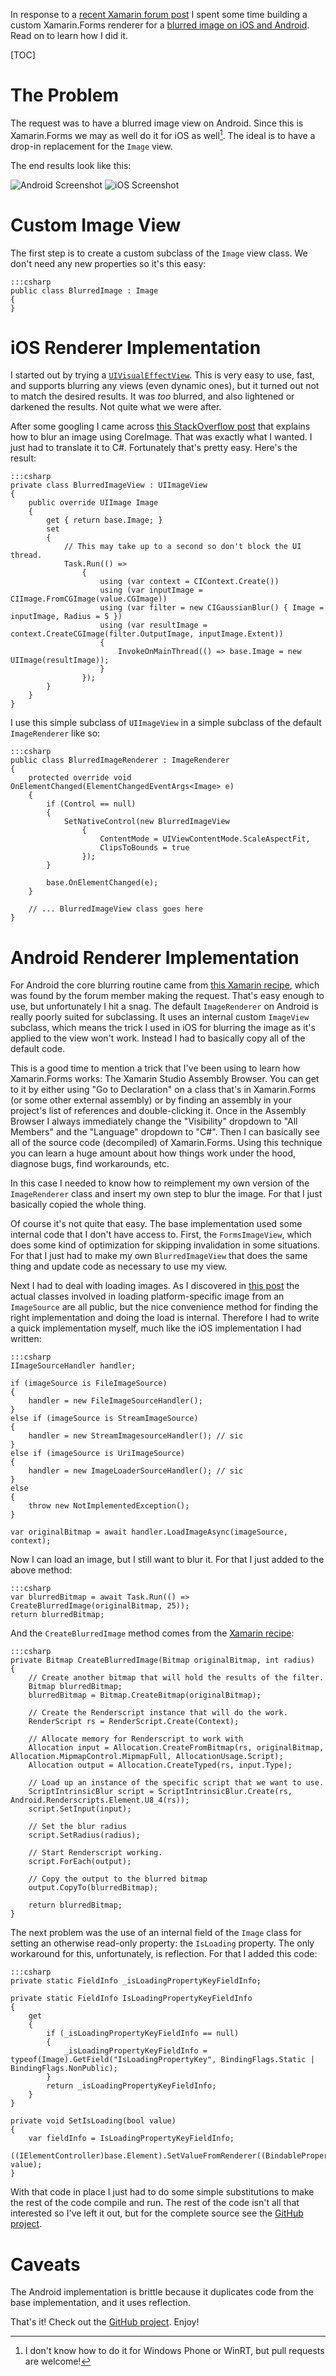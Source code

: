<!-- !b
kind: post
service: blogger
title: Blurred Image Renderer for Xamarin.Forms
url: http://blog.adamkemp.com/2015/05/blurred-image-renderer-for-xamarinforms.html
labels: mobile, xamarin.forms, ios, android, blurred, image
blog: 6425054342484936402
draft: False
id: 7527776577702219916
-->

In response to a [recent Xamarin forum post](http://forums.xamarin.com/discussion/40994/how-can-i-blur-an-image) I spent some time building a custom Xamarin.Forms renderer for a [blurred image on iOS and Android](https://github.com/TheRealAdamKemp/BlurredImageTest). Read on to learn how I did it.

<!--more-->

[TOC]

The Problem
===========

The request was to have a blurred image view on Android. Since this is Xamarin.Forms we may as well do it for iOS as well[^WP]. The ideal is to have a drop-in replacement for the `Image` view.

The end results look like this:

![Android Screenshot](./BlurredImageViewAndroidScreenshot.png)
![iOS Screenshot](./BlurredImageViewiOSScreenshot.png)

[^WP]: I don't know how to do it for Windows Phone or WinRT, but pull requests are welcome!

Custom Image View
=================

The first step is to create a custom subclass of the `Image` view class. We don't need any new properties so it's this easy:

    :::csharp
    public class BlurredImage : Image
    {
    }

iOS Renderer Implementation
==================

I started out by trying a [`UIVisualEffectView`](https://developer.apple.com/library/ios/documentation/UIKit/Reference/UIVisualEffectView/index.html). This is very easy to use, fast, and supports blurring any views (even dynamic ones), but it turned out not to match the desired results. It was _too_ blurred, and also lightened or darkened the results. Not quite what we were after.

After some googling I came across [this StackOverflow post](http://stackoverflow.com/a/17041983) that explains how to blur an image using CoreImage. That was exactly what I wanted. I just had to translate it to C#. Fortunately that's pretty easy. Here's the result:

    :::csharp
    private class BlurredImageView : UIImageView
    {
        public override UIImage Image
        {
            get { return base.Image; }
            set
            {
                // This may take up to a second so don't block the UI thread.
                Task.Run(() =>
                    {
                        using (var context = CIContext.Create())
                        using (var inputImage = CIImage.FromCGImage(value.CGImage))
                        using (var filter = new CIGaussianBlur() { Image = inputImage, Radius = 5 })
                        using (var resultImage = context.CreateCGImage(filter.OutputImage, inputImage.Extent))
                        {
                            InvokeOnMainThread(() => base.Image = new UIImage(resultImage));
                        }
                    });
            }
        }
    }

I use this simple subclass of `UIImageView` in a simple subclass of the default `ImageRenderer` like so:

    :::csharp
    public class BlurredImageRenderer : ImageRenderer
    {
        protected override void OnElementChanged(ElementChangedEventArgs<Image> e)
        {
            if (Control == null)
            {
                SetNativeControl(new BlurredImageView
                    {
                        ContentMode = UIViewContentMode.ScaleAspectFit,
                        ClipsToBounds = true
                    });
            }

            base.OnElementChanged(e);
        }

        // ... BlurredImageView class goes here
    }

Android Renderer Implementation
===============================

For Android the core blurring routine came from [this Xamarin recipe](http://developer.xamarin.com/recipes/android/other_ux/drawing/blur_an_image_with_renderscript/), which was found by the forum member making the request. That's easy enough to use, but unfortunately I hit a snag. The default `ImageRenderer` on Android is really poorly suited for subclassing. It uses an internal custom `ImageView` subclass, which means the trick I used in iOS for blurring the image as it's applied to the view won't work. Instead I had to basically copy all of the default code.

This is a good time to mention a trick that I've been using to learn how Xamarin.Forms works: The Xamarin Studio Assembly Browser. You can get to it by either using "Go to Declaration" on a class that's in Xamarin.Forms (or some other external assembly) or by finding an assembly in your project's list of references and double-clicking it. Once in the Assembly Browser I always immediately change the "Visibility" dropdown to "All Members" and the "Language" dropdown to "C#". Then I can basically see all of the source code (decompiled) of Xamarin.Forms. Using this technique you can learn a huge amount about how things work under the hood, diagnose bugs, find workarounds, etc.

In this case I needed to know how to reimplement my own version of the `ImageRenderer` class and insert my own step to blur the image. For that I just basically copied the whole thing.

Of course it's not quite that easy. The base implementation used some internal code that I don't have access to. First, the `FormsImageView`, which does some kind of optimization for skipping invalidation in some situations. For that I just had to make my own `BlurredImageView` that does the same thing and update code as necessary to use my view.

Next I had to deal with loading images. As I discovered in [this post](https://forums.xamarin.com/discussion/comment/112460/#Comment_112460) the actual classes involved in loading platform-specific image from an `ImageSource` are all public, but the nice convenience method for finding the right implementation and doing the load is internal. Therefore I had to write a quick implementation myself, much like the iOS implementation I had written:

    :::csharp
    IImageSourceHandler handler;

    if (imageSource is FileImageSource)
    {
        handler = new FileImageSourceHandler();
    }
    else if (imageSource is StreamImageSource)
    {
        handler = new StreamImagesourceHandler(); // sic
    }
    else if (imageSource is UriImageSource)
    {
        handler = new ImageLoaderSourceHandler(); // sic
    }
    else
    {
        throw new NotImplementedException();
    }

    var originalBitmap = await handler.LoadImageAsync(imageSource, context);

Now I can load an image, but I still want to blur it. For that I just added to the above method:

    :::csharp
    var blurredBitmap = await Task.Run(() => CreateBlurredImage(originalBitmap, 25));
    return blurredBitmap;

And the `CreateBlurredImage` method comes from the [Xamarin recipe](http://developer.xamarin.com/recipes/android/other_ux/drawing/blur_an_image_with_renderscript/):

    :::csharp
    private Bitmap CreateBlurredImage(Bitmap originalBitmap, int radius)
    {
        // Create another bitmap that will hold the results of the filter.
        Bitmap blurredBitmap;
        blurredBitmap = Bitmap.CreateBitmap(originalBitmap);

        // Create the Renderscript instance that will do the work.
        RenderScript rs = RenderScript.Create(Context);

        // Allocate memory for Renderscript to work with
        Allocation input = Allocation.CreateFromBitmap(rs, originalBitmap, Allocation.MipmapControl.MipmapFull, AllocationUsage.Script);
        Allocation output = Allocation.CreateTyped(rs, input.Type);

        // Load up an instance of the specific script that we want to use.
        ScriptIntrinsicBlur script = ScriptIntrinsicBlur.Create(rs, Android.Renderscripts.Element.U8_4(rs));
        script.SetInput(input);

        // Set the blur radius
        script.SetRadius(radius);

        // Start Renderscript working.
        script.ForEach(output);

        // Copy the output to the blurred bitmap
        output.CopyTo(blurredBitmap);

        return blurredBitmap;
    }

The next problem was the use of an internal field of the `Image` class for setting an otherwise read-only property: the `IsLoading` property. The only workaround for this, unfortunately, is reflection. For that I added this code:

    :::csharp
    private static FieldInfo _isLoadingPropertyKeyFieldInfo;

    private static FieldInfo IsLoadingPropertyKeyFieldInfo
    {
        get
        {
            if (_isLoadingPropertyKeyFieldInfo == null)
            {
                _isLoadingPropertyKeyFieldInfo = typeof(Image).GetField("IsLoadingPropertyKey", BindingFlags.Static | BindingFlags.NonPublic);
            }
            return _isLoadingPropertyKeyFieldInfo;
        }
    }

    private void SetIsLoading(bool value)
    {
        var fieldInfo = IsLoadingPropertyKeyFieldInfo;
        ((IElementController)base.Element).SetValueFromRenderer((BindablePropertyKey)fieldInfo.GetValue(null), value);
    }

With that code in place I just had to do some simple substitutions to make the rest of the code compile and run. The rest of the code isn't all that interested so I've left it out, but for the complete source see the [GitHub project](https://github.com/TheRealAdamKemp/BlurredImageTest).

Caveats
=======

The Android implementation is brittle because it duplicates code from the base implementation, and it uses reflection.

That's it! Check out the [GitHub project](https://github.com/TheRealAdamKemp/BlurredImageTest). Enjoy!
